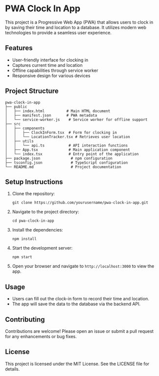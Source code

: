 # PWA Clock In App

This project is a Progressive Web App (PWA) that allows users to clock in by saving their time and location to a database. It utilizes modern web technologies to provide a seamless user experience.

## Features

- User-friendly interface for clocking in
- Captures current time and location
- Offline capabilities through service worker
- Responsive design for various devices

## Project Structure

```
pwa-clock-in-app
├── public
│   ├── index.html          # Main HTML document
│   ├── manifest.json       # PWA metadata
│   └── service-worker.js    # Service worker for offline support
├── src
│   ├── components
│   │   ├── ClockInForm.tsx  # Form for clocking in
│   │   └── LocationTracker.tsx # Retrieves user location
│   ├── utils
│   │   └── api.ts           # API interaction functions
│   ├── App.tsx              # Main application component
│   └── index.tsx            # Entry point of the application
├── package.json              # npm configuration
├── tsconfig.json             # TypeScript configuration
└── README.md                 # Project documentation
```

## Setup Instructions

1. Clone the repository:
   ```
   git clone https://github.com/yourusername/pwa-clock-in-app.git
   ```

2. Navigate to the project directory:
   ```
   cd pwa-clock-in-app
   ```

3. Install the dependencies:
   ```
   npm install
   ```

4. Start the development server:
   ```
   npm start
   ```

5. Open your browser and navigate to `http://localhost:3000` to view the app.

## Usage

- Users can fill out the clock-in form to record their time and location.
- The app will save the data to the database via the backend API.

## Contributing

Contributions are welcome! Please open an issue or submit a pull request for any enhancements or bug fixes.

## License

This project is licensed under the MIT License. See the LICENSE file for details.